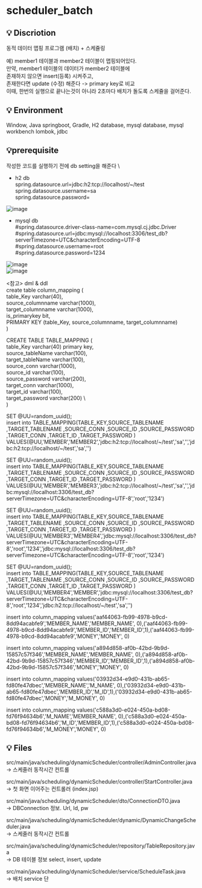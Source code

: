 # scheduler_batch

## 💡 Discriotion
동적 데이터 맵핑 프로그램 (배치) + 스케쥴링

예) member1 테이블과 member2 테이블이 맵핑되어있다.\
만약, member1 테이블의 데이터가 member2 테이블에 \
존재하지 않으면 insert(등록) 시켜주고,\
존재한다면 update (수정) 해준다 -> primary key로 비교\
이때, 한번의 실행으로 끝나는것이 아니라 2초마다 배치가 돌도록 스케쥴을 걸어준다.

## 💡 Environment
Window,
Java springboot,
Gradle,
H2 database, mysql database, mysql workbench
lombok, jdbc


## 💡prerequisite
작성한 코드를 실행하기 전에 db setting을 해준다 \
- h2 db \
spring.datasource.url=jdbc:h2:tcp://localhost/~/test \
spring.datasource.username=sa \
spring.datasource.password=

![image](https://user-images.githubusercontent.com/77472180/165682729-ab3a8b6e-e969-47d7-9091-a10b6314f85b.png)


- mysql db \
#spring.datasource.driver-class-name=com.mysql.cj.jdbc.Driver \
#spring.datasource.url=jdbc:mysql://localhost:3306/test_db?serverTimezone=UTC&characterEncoding=UTF-8 \
#spring.datasource.username=root \
#spring.datasource.password=1234

![image](https://user-images.githubusercontent.com/77472180/165682841-6bccd73d-892c-48e8-9be6-14bcaa4c2377.png) \
![image](https://user-images.githubusercontent.com/77472180/165682888-2356ba23-3dd8-4d22-b66c-fdaf3234733b.png)

<참고> dml & ddl \
create table column_mapping ( \
table_Key varchar(40), \
source_columnname varchar(1000), \
target_columnname varchar(1000), \
is_primarykey bit, \
PRIMARY KEY (table_Key, source_columnname, target_columnname) \
)

CREATE TABLE TABLE_MAPPING ( \
table_Key varchar(40) primary key, \
source_tableName varchar(100), \
target_tableName varchar(100), \
source_conn varchar(1000), \
source_id varchar(100), \
source_password varchar(200), \
target_conn varchar(1000), \
target_id varchar(100), \
target_password varchar(200) \ \
)

SET @UU=random_uuid(); \
insert into TABLE_MAPPING(TABLE_KEY,SOURCE_TABLENAME ,TARGET_TABLENAME ,SOURCE_CONN ,SOURCE_ID ,SOURCE_PASSWORD ,TARGET_CONN ,TARGET_ID ,TARGET_PASSWORD ) VALUES(@UU,'MEMBER','MEMBER2','jdbc:h2:tcp://localhost/\~/test','sa','','jdbc:h2:tcp://localhost/~/test','sa','')

SET @UU=random_uuid(); \
insert into TABLE_MAPPING(TABLE_KEY,SOURCE_TABLENAME ,TARGET_TABLENAME ,SOURCE_CONN ,SOURCE_ID ,SOURCE_PASSWORD ,TARGET_CONN ,TARGET_ID ,TARGET_PASSWORD ) VALUES(@UU,'MEMBER','MEMBER3','jdbc:h2:tcp://localhost/~/test','sa','','jdbc:mysql://localhost:3306/test_db?serverTimezone=UTC&characterEncoding=UTF-8','root','1234')

SET @UU=random_uuid(); \
insert into TABLE_MAPPING(TABLE_KEY,SOURCE_TABLENAME ,TARGET_TABLENAME ,SOURCE_CONN ,SOURCE_ID ,SOURCE_PASSWORD ,TARGET_CONN ,TARGET_ID ,TARGET_PASSWORD ) VALUES(@UU,'MEMBER3','MEMBER4','jdbc:mysql://localhost:3306/test_db?serverTimezone=UTC&characterEncoding=UTF-8','root','1234','jdbc:mysql://localhost:3306/test_db?serverTimezone=UTC&characterEncoding=UTF-8','root','1234')

SET @UU=random_uuid(); \
insert into TABLE_MAPPING(TABLE_KEY,SOURCE_TABLENAME ,TARGET_TABLENAME ,SOURCE_CONN ,SOURCE_ID ,SOURCE_PASSWORD ,TARGET_CONN ,TARGET_ID ,TARGET_PASSWORD ) VALUES(@UU,'MEMBER4','MEMBER','jdbc:mysql://localhost:3306/test_db?serverTimezone=UTC&characterEncoding=UTF-8','root','1234','jdbc:h2:tcp://localhost/~/test','sa','')

insert into column_mapping values('aaf44063-fb99-4978-b9cd-8dd94acabfe9','MEMBER_NAME','MEMBER_NAME', 0),('aaf44063-fb99-4978-b9cd-8dd94acabfe9','MEMBER_ID','MEMBER_ID',1),('aaf44063-fb99-4978-b9cd-8dd94acabfe9','MONEY','MONEY', 0)

insert into column_mapping values('a894d858-af0b-42bd-9b9d-15857c57f346','MEMBER_NAME','MEMBER_NAME', 0),('a894d858-af0b-42bd-9b9d-15857c57f346','MEMBER_ID','MEMBER_ID',1),('a894d858-af0b-42bd-9b9d-15857c57f346','MONEY','MONEY', 0)

insert into column_mapping values('03932d34-e9d0-431b-ab65-fd80fe47dbec','MEMBER_NAME','M_NAME', 0),('03932d34-e9d0-431b-ab65-fd80fe47dbec','MEMBER_ID','M_ID',1),('03932d34-e9d0-431b-ab65-fd80fe47dbec','MONEY','M_MONEY', 0)

insert into column_mapping values('c588a3d0-e024-450a-bd08-fd76f94634b6','M_NAME','MEMBER_NAME', 0),('c588a3d0-e024-450a-bd08-fd76f94634b6','M_ID','MEMBER_ID',1),('c588a3d0-e024-450a-bd08-fd76f94634b6','M_MONEY','MONEY', 0)


## 💡 Files
src/main/java/scheduling/dynamicScheduler/controller/AdminController.java \
-> 스케줄러 동작시간 컨트롤 

src/main/java/scheduling/dynamicScheduler/controller/StartController.java \
-> 첫 화면 이어주는 컨트롤러 (index.jsp)

src/main/java/scheduling/dynamicScheduler/dto/ConnectionDTO.java \
-> DBConnection 정보. Url, Id, pw

src/main/java/scheduling/dynamicScheduler/dynamic/DynamicChangeScheduler.java \
-> 스케줄러 동작시간 컨트롤

src/main/java/scheduling/dynamicScheduler/repository/TableRepository.java \
-> DB 테이블 정보 select, insert, update

src/main/java/scheduling/dynamicScheduler/service/ScheduleTask.java \
-> 배치 service 단


